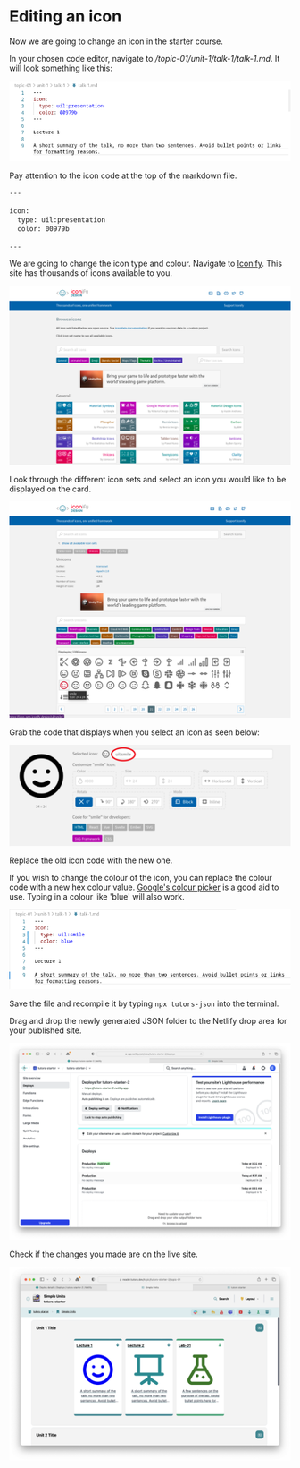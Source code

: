 # Editing an icon

Now we are going to change an icon in the starter course. 

In your chosen code editor, navigate to */topic-01/unit-1/talk-1/talk-1.md*. It will look something like this:

![code](img/06x.png)

Pay attention to the icon code at the top of the markdown file.

~~~
---

icon:
  type: uil:presentation
  color: 00979b

---
~~~

We are going to change the icon type and colour. Navigate to [Iconify](https://icon-sets.iconify.design/.). This site has thousands of icons available to you. 

![iconify-homepage](img/icon1.png)

Look through the different icon sets and select an icon you would like to be displayed on the card. 

![iconify-hover](img/icon2.png)

Grab the code that displays when you select an icon as seen below:

![iconfiy-icon](img/07x.png)

Replace the old icon code with the new one. 

If you wish to change the colour of the icon, you can replace the colour code with a new hex colour value. [Google's colour picker](https://g.co/kgs/N1FG64) is a good aid to use. Typing in a colour like 'blue' will also work. 

![updated-code](img/08x.png)

Save the file and recompile it by typing `npx tutors-json` into the terminal. 

Drag and drop the newly generated JSON folder to the Netlify drop area for your published site. 

![netlify-deploys](img/45.png)

Check if the changes you made are on the live site.

![updated-site](img/59.png)